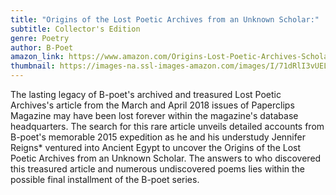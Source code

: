 ```yaml
---
title: "Origins of the Lost Poetic Archives from an Unknown Scholar:"
subtitle: Collector's Edition
genre: Poetry
author: B-Poet
amazon_link: https://www.amazon.com/Origins-Lost-Poetic-Archives-Scholar/dp/1648955479/ref=tmm_pap_swatch_0?_encoding=UTF8&qid=1643097731&sr=8-1
thumbnail: https://images-na.ssl-images-amazon.com/images/I/71dRlI3vUEL.jpg
---
```

The lasting legacy of B-poet's archived and treasured Lost Poetic Archives's article from the March and April 2018 issues of Paperclips Magazine may have been lost forever within the magazine's database headquarters. The search for this rare article unveils detailed accounts from B-poet's memorable 2015 expedition as he and his understudy Jennifer Reigns* ventured into Ancient Egypt to uncover the Origins of the Lost Poetic Archives from an Unknown Scholar. The answers to who discovered this treasured article and numerous undiscovered poems lies within the possible final installment of the B-poet series.